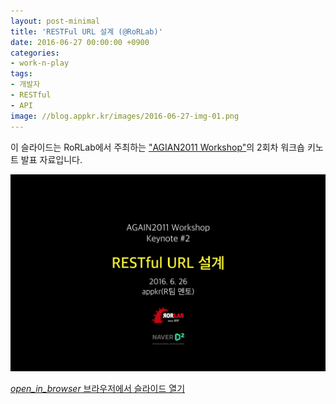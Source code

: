 ```yaml
---
layout: post-minimal
title: 'RESTFul URL 설계 (@RoRLab)'
date: 2016-06-27 00:00:00 +0900
categories:
- work-n-play
tags:
- 개발자
- RESTful
- API
image: //blog.appkr.kr/images/2016-06-27-img-01.png
---
```


이 슬라이드는 RoRLab에서 주최하는 ["AGIAN2011 Workshop"](//rorlab.org/schedules/1)의 2회차 워크숍 키노트 발표 자료입니다.

![RESTful URL 설계](/images/2016-06-27-img-01.png)

<div class="panel panel-default" style="width:100%; max-width: 600px; margin: 1em auto;">
  <div class="panel-body text-center">
    <a href="/files/again2011_workshop_keynote_2.pdf">
      <i class="material-icons">open_in_browser</i>
      브라우저에서 슬라이드 열기
    </a>
  </div>
</div>

